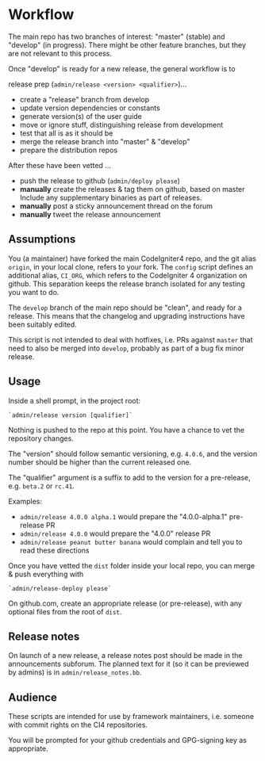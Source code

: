 # Workflow

The main repo has two branches of interest: "master" (stable) and "develop" (in progress).
There might be other feature branches, but they are not relevant to this process.

Once "develop" is ready for a new release, the general workflow is to

release prep (`admin/release <version> <qualifier>`)...
- create a "release" branch from develop
- update version dependencies or constants
- generate version(s) of the user guide
- move or ignore stuff, distinguishing release from development
- test that all is as it should be
- merge the release branch into "master" & "develop"
- prepare the distribution repos

After these have been vetted ...
- push the release to github (`admin/deploy please`)
- **manually** create the releases & tag them on github, based on master  
  Include any supplementary binaries as part of releases.
- **manually** post a sticky announcement thread on the forum
- **manually** tweet the release announcement

## Assumptions

You (a maintainer) have forked the main CodeIgniter4 repo,
and the git alias `origin`, in your local clone, refers to your fork. 
The `config` script defines an additional alias, `CI_ORG`, which refers to the 
CodeIgniter 4 organization on github. 
This separation keeps the release branch isolated for any testing you want to do.

The `develop` branch of the main repo should be "clean", and ready for
a release. This means that the changelog and upgrading instructions
have been suitably edited.

This script is not intended to deal with hotfixes, i.e. PRs against
`master` that need to also be merged into `develop`, probably
as part of a bug fix minor release.

## Usage

Inside a shell prompt, in the project root:

    `admin/release version [qualifier]`

Nothing is pushed to the repo at this point. You have a chance to vet
the repository changes.

The "version" should follow semantic versioning, e.g. `4.0.6`, and the
version number should be higher than the current released one.

The "qualifier" argument is a suffix to add to the version
for a pre-release, e.g. `beta.2` or `rc.41`.

Examples:
- `admin/release 4.0.0 alpha.1` would prepare the "4.0.0-alpha.1" pre-release PR
- `admin/release 4.0.0` would prepare the "4.0.0" release PR
- `admin/release peanut butter banana` would complain and tell you to read these directions

Once you have vetted the `dist` folder inside your local repo, you
can merge & push everything with

    `admin/release-deploy please`

On github.com, create an appropriate release (or pre-release),
with any optional files from the root of `dist`.

## Release notes

On launch of a new release, a release notes post should be made in the
announcements subforum. The planned text for it (so it can be previewed
by admins) is in `admin/release_notes.bb`.

## Audience

These scripts are intended for use by framework maintainers,
i.e. someone with commit rights on the CI4 repositories.

You will be prompted for your github credentials and
GPG-signing key as appropriate.
